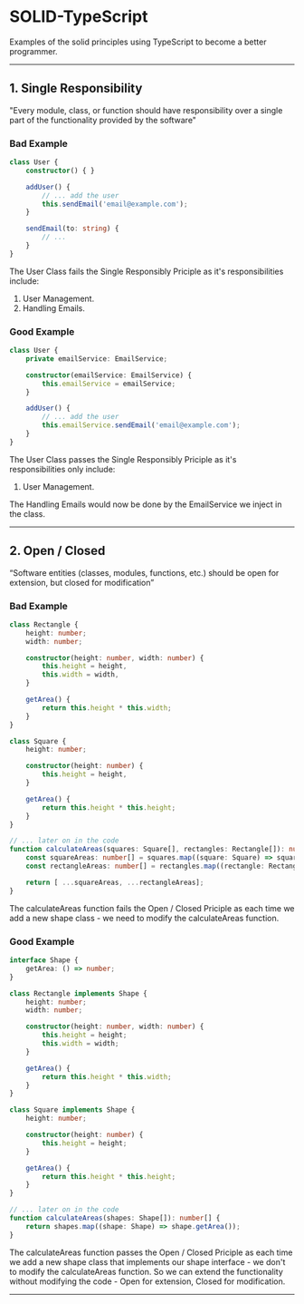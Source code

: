 # SOLID-TypeScript

Examples of the solid principles using TypeScript to become a better programmer.

___
## 1. Single Responsibility

"Every module, class, or function should have responsibility over a single part of the functionality provided by the software"

### Bad Example

```typescript
class User {
    constructor() { }

    addUser() {
        // ... add the user
        this.sendEmail('email@example.com');
    }

    sendEmail(to: string) {
        // ...
    }
}
```

The User Class fails the Single Responsibly Priciple as it's responsibilities include:

1. User Management.
2. Handling Emails.

### Good Example

```typescript
class User {
    private emailService: EmailService;

    constructor(emailService: EmailService) {
        this.emailService = emailService;
    }

    addUser() {
        // ... add the user
        this.emailService.sendEmail('email@example.com');
    }
}
```

The User Class passes the Single Responsibly Priciple as it's responsibilities only include:

1. User Management.

The Handling Emails would now be done by the EmailService we inject in the class.

___
## 2. Open / Closed

“Software entities (classes, modules, functions, etc.) should be open for extension, but closed for modification”

### Bad Example

```typescript
class Rectangle {
    height: number;
    width: number;

    constructor(height: number, width: number) {
        this.height = height,
        this.width = width,
    }

    getArea() {
        return this.height * this.width;
    }
}

class Square {
    height: number;

    constructor(height: number) {
        this.height = height,
    }

    getArea() {
        return this.height * this.height;
    }
}

// ... later on in the code
function calculateAreas(squares: Square[], rectangles: Rectangle[]): number[] {
    const squareAreas: number[] = squares.map((square: Square) => square.getArea());
    const rectangleAreas: number[] = rectangles.map((rectangle: Rectangle) => rectangle.getArea());

    return [ ...squareAreas, ...rectangleAreas];
}
```

The calculateAreas function fails the Open / Closed Priciple as each time we add a new shape class - we need to modify the calculateAreas function.

### Good Example

```typescript
interface Shape {
    getArea: () => number;
}

class Rectangle implements Shape {
    height: number;
    width: number;

    constructor(height: number, width: number) {
        this.height = height;
        this.width = width;
    }

    getArea() {
        return this.height * this.width;
    }
}

class Square implements Shape {
    height: number;

    constructor(height: number) {
        this.height = height;
    }

    getArea() {
        return this.height * this.height;
    }
}

// ... later on in the code
function calculateAreas(shapes: Shape[]): number[] {
    return shapes.map((shape: Shape) => shape.getArea());
}
```

The calculateAreas function passes the Open / Closed Priciple as each time we add a new shape class that implements our shape interface - we don't to modify the calculateAreas function. So we can extend the functionality without modifying the code - Open for extension, Closed for modification.

___
